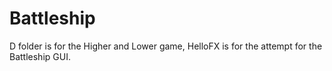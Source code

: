 # Battleship
D folder is for the Higher and Lower game, HelloFX is for the attempt for the Battleship GUI.
